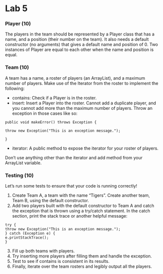 # Lab 5

### Player (10)

The players in the team should be represented by a Player class that has a name, and a position (their number on the team). It also needs a default constructor (no arguments) that gives a default name and position of 0. Two instances of Player are equal to each other when the name and position is equal.


### Team (10)

A team has a name, a roster of players (an ArrayList), and a maximum number of players. Make use of the Iterator from the roster to implement the following:
- contains: Check if a Player is in the roster.
- insert: Insert a Player into the roster. Cannot add a duplicate player, and you cannot add more than the maximum number of players. Throw an exception in those cases like so:

```
public void makeError() throws Exception {

throw new Exception("This is an exception message.");

}
```
- iterator: A public method to expose the iterator for your roster of players.

Don’t use anything other than the iterator and add method from your ArrayList variable.

### Testing (10)

Let’s run some tests to ensure that your code is running correctly!
1. Create Team A, a team with the name “Tigers”. Create another team, Team B, using the default constructor.
2. Add two players built with the default constructor to Team A and catch the exception that is thrown using a try/catch statement. In the catch section, print the stack trace or another helpful message:
```
try {
throw new Exception("This is an exception message.");
} catch (Exception e) {
e.printStackTrace();
}
```
3. Fill up both teams with players.
4. Try inserting more players after filling them and handle the exception.
5. Test to see if contains is consistent in its results.
6. Finally, iterate over the team rosters and legibly output all the players.
